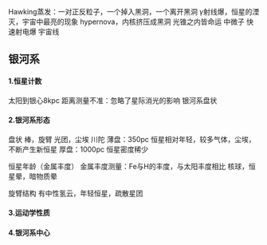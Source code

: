 Hawking蒸发：一对正反粒子，一个掉入黑洞，一个离开黑洞
$\gamma$射线爆，恒星的湮灭，宇宙中最亮的现象
hypernova，内核挤压成黑洞
光锥之内皆命运
中微子
快速射电爆
宇宙线


## 银河系
#### 1.恒星计数
太阳到银心8kpc
距离测量不准：忽略了星际消光的影响
银河系盘状
#### 2.银河系形态
盘状
棒，旋臂
光团，尘埃
川陀
薄盘：350pc
恒星相对年轻，较多气体，尘埃，不断产生新恒星
厚盘：1000pc
恒星密度稀少

恒星年龄（金属丰度）
金属丰度测量：Fe与H的丰度，与太阳丰度相比
核球，恒星晕，暗物质晕

旋臂结构
有中性氢云，年轻恒星，疏散星团
#### 3.运动学性质
#### 4.银河系中心